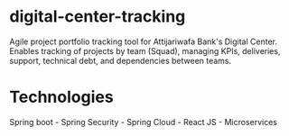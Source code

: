 # digital-center-tracking
Agile project portfolio tracking tool for Attijariwafa Bank's Digital Center. Enables tracking of projects by team (Squad), managing KPIs, deliveries, support, technical debt, and dependencies between teams.
# Technologies 
Spring boot - Spring Security - Spring Cloud - React JS - Microservices

